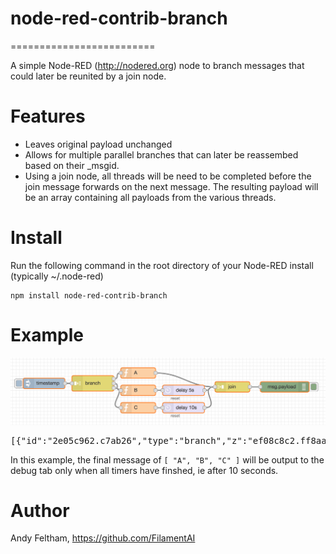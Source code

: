 # node-red-contrib-branch
=========================

A simple Node-RED (http://nodered.org) node to branch messages that could later be reunited by a join node.

# Features

* Leaves original payload unchanged
* Allows for multiple parallel branches that can later be reassembed based on their _msgid. 
* Using a join node, all threads will be need to be completed before the join message forwards on the next message. The resulting payload will be an array containing all payloads from the various threads. 

# Install

Run the following command in the root directory of your Node-RED install (typically ~/.node-red)

    npm install node-red-contrib-branch
    
# Example

<img src="./images/example.png">

<pre>
[{"id":"2e05c962.c7ab26","type":"branch","z":"ef08c8c2.ff8aa8","name":"","outputs":"3","x":260,"y":190,"wires":[["20e03ba7.61fd44"],["40dd3dd0.46b634"],["3af7730d.1bbb7c"]]},{"id":"f1068953.6ba3d8","type":"inject","z":"ef08c8c2.ff8aa8","name":"","topic":"","payload":"","payloadType":"date","repeat":"","crontab":"","once":false,"x":120,"y":190,"wires":[["2e05c962.c7ab26"]]},{"id":"20e03ba7.61fd44","type":"function","z":"ef08c8c2.ff8aa8","name":"A","func":"msg.payload = \"A\";\nreturn msg;","outputs":1,"noerr":0,"x":390,"y":160,"wires":[["447ae828.82cd08"]]},{"id":"bbed84b0.1f5988","type":"debug","z":"ef08c8c2.ff8aa8","name":"","active":true,"console":"false","complete":"false","x":810,"y":200,"wires":[]},{"id":"40dd3dd0.46b634","type":"function","z":"ef08c8c2.ff8aa8","name":"B","func":"msg.payload = \"B\";\nreturn msg;","outputs":1,"noerr":0,"x":390,"y":210,"wires":[["9a3ba6c2.e3a468"]]},{"id":"9a3ba6c2.e3a468","type":"delay","z":"ef08c8c2.ff8aa8","name":"","pauseType":"delay","timeout":"5","timeoutUnits":"seconds","rate":"1","nbRateUnits":"1","rateUnits":"second","randomFirst":"1","randomLast":"5","randomUnits":"seconds","drop":false,"x":520,"y":210,"wires":[["447ae828.82cd08"]]},{"id":"447ae828.82cd08","type":"join","z":"ef08c8c2.ff8aa8","name":"","mode":"auto","build":"string","property":"payload","propertyType":"msg","key":"topic","joiner":"\\n","joinerType":"str","accumulate":false,"timeout":"","count":"","x":660,"y":200,"wires":[["bbed84b0.1f5988"]]},{"id":"3af7730d.1bbb7c","type":"function","z":"ef08c8c2.ff8aa8","name":"C","func":"msg.payload = \"C\";\nreturn msg;","outputs":1,"noerr":0,"x":390,"y":260,"wires":[["243d5cd5.8293d4"]]},{"id":"243d5cd5.8293d4","type":"delay","z":"ef08c8c2.ff8aa8","name":"","pauseType":"delay","timeout":"10","timeoutUnits":"seconds","rate":"1","nbRateUnits":"1","rateUnits":"second","randomFirst":"1","randomLast":"5","randomUnits":"seconds","drop":false,"x":520,"y":260,"wires":[["447ae828.82cd08"]]}]
</pre>

In this example, the final message of <code>[ "A", "B", "C" ]</code> will be output to the debug tab only when all timers have finshed, ie after 10 seconds. 
    
# Author

Andy Feltham, https://github.com/FilamentAI
